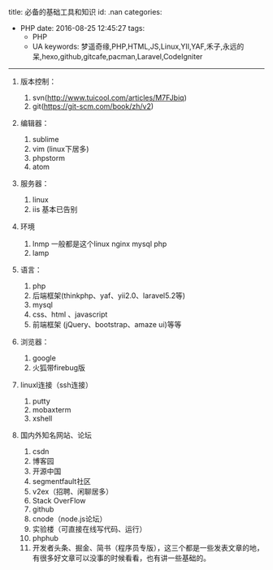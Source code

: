 title: 必备的基础工具和知识
id: .nan
categories:
  - PHP
date: 2016-08-25 12:45:27
tags: 
	- PHP
	- UA
keywords: 梦遥奇缘,PHP,HTML,JS,Linux,YII,YAF,禾子,永远的呆,hexo,github,gitcafe,pacman,Laravel,CodeIgniter
---


1. 版本控制：
	1. svn(http://www.tuicool.com/articles/M7FJbiq)
	2. git(https://git-scm.com/book/zh/v2)

2. 编辑器：
	1. sublime
	2. vim (linux下居多)
	3. phpstorm
	4. atom

3. 服务器：
	1. linux
	2. iis  基本已告别

4. 环境
	1. lnmp 一般都是这个linux nginx mysql  php
	2. lamp

5. 语言：
	1. php
	2. 后端框架(thinkphp、yaf、yii2.0、laravel5.2等)
	3. mysql
	4. css、html 、javascript
	5. 前端框架 (jQuery、bootstrap、amaze ui)等等

6. 浏览器：
	1. google
	2. 火狐带firebug版

7. linuxl连接（ssh连接）
	1. putty
	2. mobaxterm
	3. xshell

8. 国内外知名网站、论坛

	1. csdn
	2. 博客园
	3. 开源中国
	4. segmentfault社区
	5. v2ex（招聘、闲聊居多）
	6. Stack OverFlow
	7. github
	8. cnode（node.js论坛）
	9. 实验楼（可直接在线写代码、运行）
	10. phphub
	11. 开发者头条、掘金、简书（程序员专版），这三个都是一些发表文章的地，有很多好文章可以没事的时候看看，也有讲一些基础的。


